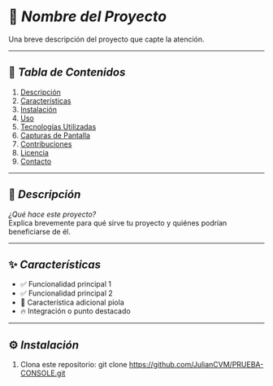 # 🌟 *Nombre del Proyecto*  
Una breve descripción del proyecto que capte la atención.

---

## 🚀 *Tabla de Contenidos*

1. [Descripción](#descripción)  
2. [Características](#características)  
3. [Instalación](#instalación)  
4. [Uso](#uso)  
5. [Tecnologías Utilizadas](#tecnologías-utilizadas)  
6. [Capturas de Pantalla](#capturas-de-pantalla)  
7. [Contribuciones](#contribuciones)  
8. [Licencia](#licencia)  
9. [Contacto](#contacto)

---

## 📖 *Descripción*  
*¿Qué hace este proyecto?*  
Explica brevemente para qué sirve tu proyecto y quiénes podrían beneficiarse de él.

---

## ✨ *Características*  
- ✅ Funcionalidad principal 1  
- ✅ Funcionalidad principal 2  
- 🌟 Característica adicional piola  
- 🔥 Integración o punto destacado

---

## ⚙️ *Instalación*  
1. Clona este repositorio:
 git clone https://github.com/JulianCVM/PRUEBA-CONSOLE.git
